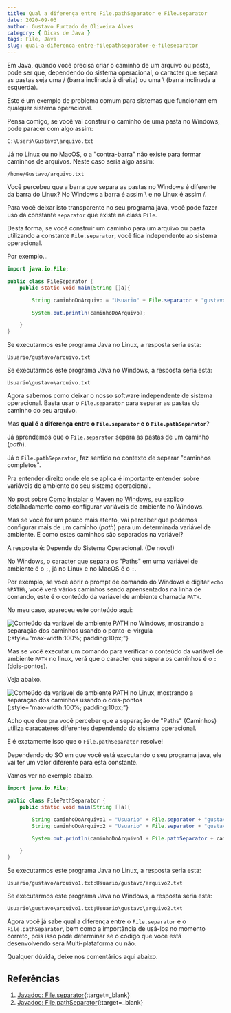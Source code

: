 ```yaml
---
title: Qual a diferença entre File.pathSeparator e File.separator
date: 2020-09-03
author: Gustavo Furtado de Oliveira Alves
category: { Dicas de Java }
tags: File, Java
slug: qual-a-diferenca-entre-filepathseparator-e-fileseparator
---
```


Em Java, quando você precisa criar o caminho de um arquivo ou pasta,
pode ser que, dependendo do sistema operacional, o caracter que separa as pastas seja uma / (barra inclinada à direita) ou uma \ (barra inclinada a esquerda).

Este é um exemplo de problema comum para sistemas que funcionam em qualquer sistema operacional.

Pensa comigo, se você vai construir o caminho de uma pasta no Windows, pode paracer com algo assim:

```
C:\Users\Gustavo\arquivo.txt
```

Já no Linux ou no MacOS, o a "contra-barra" não existe para formar caminhos de arquivos.
Neste caso seria algo assim:

```
/home/Gustavo/arquivo.txt
```

Você percebeu que a barra que separa as pastas no Windows é diferente da barra do Linux?
No Windows a barra é assim \ e no Linux é assim /.

Para você deixar isto transparente no seu programa java, você pode fazer uso da constante `separator`
que existe na class `File`.

Desta forma, se você construir um caminho para um arquivo ou pasta utilizando a constante `File.separator`, você fica independente ao sistema operacional.

Por exemplo...

```java
import java.io.File;

public class FileSeparator {
    public static void main(String []a){

        String caminhoDoArquivo = "Usuario" + File.separator + "gustavo" + File.separator + "arquivo.txt";

        System.out.println(caminhoDoArquivo);

    }
}
```

Se executarmos este programa Java no Linux, a resposta seria esta:

```
Usuario/gustavo/arquivo.txt
```

Se executarmos este programa Java no Windows, a resposta seria esta:

```
Usuario\gustavo\arquivo.txt
```

Agora sabemos como deixar o nosso software independente de sistema operacional.
Basta usar o `File.separator` para separar as pastas do caminho do seu arquivo.

Mas **qual é a diferença entre o `File.separator` e o `File.pathSeparator`**?

Já aprendemos que o `File.separator` separa as pastas de um caminho (*path*).

Já o `File.pathSeparator`, faz sentido no contexto de separar "caminhos completos".

Pra entender direito onde ele se aplica é importante entender sobre variáveis de ambiente do seu sistema operacional.

No post sobre [Como instalar o Maven no Windows](https://dicasdeprogramacao.com.br/como-instalar-o-maven-no-windows/), eu explico detalhadamente como configurar variáveis de ambiente no Windows.

Mas se você for um pouco mais atento, vai perceber que podemos configurar mais de um caminho (_path_) para um determinada variável de ambiente. E como estes caminhos são separados na variável?

A resposta é: Depende do Sistema Operacional. (De novo!)

No Windows, o caracter que separa os "Paths" em uma variável de ambiente é o `;`, já no Linux e no MacOS é o `:`.

Por exemplo, se você abrir o prompt de comando do Windows e digitar `echo %PATH%`, você verá vários caminhos sendo aprensentados na linha de comando, este é o conteúdo da variável de ambiente chamada `PATH`.

No meu caso, apareceu este conteúdo aqui:

![Conteúdo da variável de ambiente PATH no Windows, mostrando a separação dos caminhos usando o ponto-e-virgula](/images/qual-a-diferenca-entre-filepathseparator-e-fileseparator/conteudo-da-variavel-de-ambiente-path.png){:style="max-width:100%; padding:10px;"}

Mas se você executar um comando para verificar o conteúdo da variável de ambiente `PATH` no linux, verá que o caracter que separa os caminhos é o `:` (dois-pontos).

Veja abaixo.

![Conteúdo da variável de ambiente PATH no Linux, mostrando a separação dos caminhos usando o dois-pontos](/images/qual-a-diferenca-entre-filepathseparator-e-fileseparator/conteudo-da-variavel-de-ambiente-path-no-linux.png){:style="max-width:100%; padding:10px;"}


Acho que deu pra você perceber que a separação de "Paths" (Caminhos) utiliza caracateres diferentes dependendo do sistema operacional.

E é exatamente isso que o `File.pathSeparator` resolve!

Dependendo do SO em que você está executando o seu programa java, ele vai ter um valor diferente para esta constante.

Vamos ver no exemplo abaixo.

```java
import java.io.File;

public class FilePathSeparator {
    public static void main(String []a){

        String caminhoDoArquivo1 = "Usuario" + File.separator + "gustavo" + File.separator + "arquivo1.txt";
        String caminhoDoArquivo2 = "Usuario" + File.separator + "gustavo" + File.separator + "arquivo2.txt";

        System.out.println(caminhoDoArquivo1 + File.pathSeparator + caminhoDoArquivo2);

    }
}
```

Se executarmos este programa Java no Linux, a resposta seria esta:

```
Usuario/gustavo/arquivo1.txt:Usuario/gustavo/arquivo2.txt
```

Se executarmos este programa Java no Windows, a resposta seria esta:

```
Usuario\gustavo\arquivo1.txt;Usuario\gustavo\arquivo2.txt
```

Agora você já sabe qual a diferença entre o `File.separator` e o `File.pathSeparator`,
bem como a importância de usá-los no momento correto, pois isso pode determinar se o
código que você está desenvolvendo será Multi-plataforma ou não.

Qualquer dúvida, deixe nos comentários aqui abaixo.


## Referências

1. [Javadoc: File.separator](https://docs.oracle.com/javase/7/docs/api/java/io/File.html#separator){:target=_blank}
2. [Javadoc: File.pathSeparator](https://docs.oracle.com/javase/7/docs/api/java/io/File.html#pathSeparator){:target=_blank}
